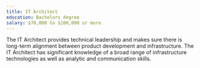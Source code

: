 ```yaml
---
title: IT Architect
education: Bachelors degree
salary: $70,000 to $100,000 or more
---
```

The IT Architect provides technical leadership and makes sure there is long-term alignment between product development and infrastructure. The IT Architect has significant knowledge of a broad range of infrastructure technologies as well as analytic and communication skills. 